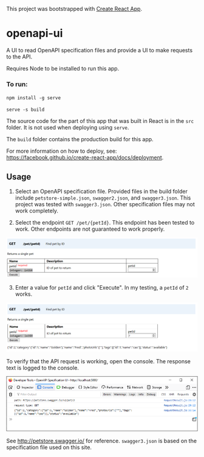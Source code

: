 This project was bootstrapped with [Create React App](https://github.com/facebook/create-react-app).

# openapi-ui

A UI to read OpenAPI specification files and provide a UI to make requests to the API.

Requires Node to be installed to run this app.

### To run: 

`npm install -g serve`

`serve -s build`

The source code for the part of this app that was built in React is in the `src` folder. It is not used when deploying using `serve`.

The `build` folder contains the production build for this app.

For more information on how to deploy, see: https://facebook.github.io/create-react-app/docs/deployment.

## Usage

1. Select an OpenAPI specification file. Provided files in the build folder include `petstore-simple.json`,
`swagger2.json`, and `swagger3.json`. This project was tested with `swagger3.json`. Other specification files
may not work completely.

2. Select the endpoint `GET /pet/{petId}`. This endpoint has been tested to work. Other endpoints are not guaranteed
to work properly.

![endpoint GET /pet/{petId}](endpoint.png)

3. Enter a value for `petId` and click "Execute". In my testing, a `petId` of `2` works.

![endpoint execution](endpoint_result.png)

To verify that the API request is working, open the console. The response text is logged to the console.

![console](console.png)

See http://petstore.swagger.io/ for reference. `swagger3.json` is based on the specification file used on this site.
